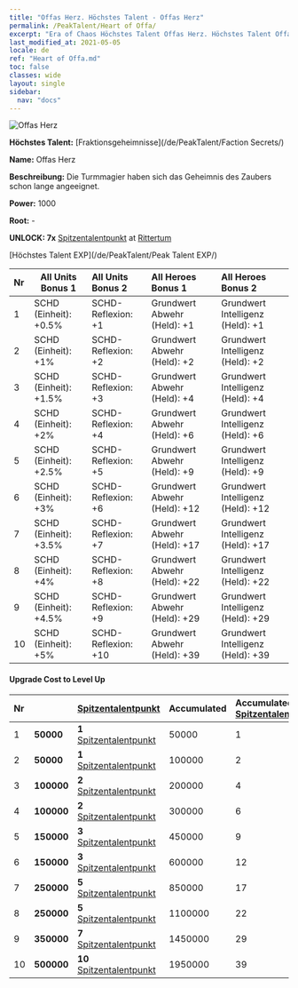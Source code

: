 ```yaml
---
title: "Offas Herz. Höchstes Talent - Offas Herz"
permalink: /PeakTalent/Heart of Offa/
excerpt: "Era of Chaos Höchstes Talent Offas Herz. Höchstes Talent Offas Herz. Offas Herz"
last_modified_at: 2021-05-05
locale: de
ref: "Heart of Offa.md"
toc: false
classes: wide
layout: single
sidebar:
  nav: "docs"
---
```


  ![Offas Herz](/images/pt/talent_3008.png)

  **Höchstes Talent:** [Fraktionsgeheimnisse](/de/PeakTalent/Faction Secrets/)

  **Name:** Offas Herz

  **Beschreibung:** Die Turmmagier haben sich das Geheimnis des Zaubers schon lange angeeignet.

  **Power:** 1000

  **Root:** -

  **UNLOCK: 7x** [Spitzentalentpunkt](/ItemsDE/con_934/) at [Rittertum](/de/PeakTalent/Chivalry/)

  [Höchstes Talent EXP](/de/PeakTalent/Peak Talent EXP/)

  | Nr | All Units Bonus 1 | All Units Bonus 2 | All Heroes Bonus 1 | All Heroes Bonus 2 |
  |:---|--------------|:-------------|:-------------|:-------------|
  | 1 | SCHD (Einheit): +0.5% | SCHD-Reflexion: +1 | Grundwert Abwehr (Held): +1 | Grundwert Intelligenz (Held): +1 |
  | 2 | SCHD (Einheit): +1% | SCHD-Reflexion: +2 | Grundwert Abwehr (Held): +2 | Grundwert Intelligenz (Held): +2 |
  | 3 | SCHD (Einheit): +1.5% | SCHD-Reflexion: +3 | Grundwert Abwehr (Held): +4 | Grundwert Intelligenz (Held): +4 |
  | 4 | SCHD (Einheit): +2% | SCHD-Reflexion: +4 | Grundwert Abwehr (Held): +6 | Grundwert Intelligenz (Held): +6 |
  | 5 | SCHD (Einheit): +2.5% | SCHD-Reflexion: +5 | Grundwert Abwehr (Held): +9 | Grundwert Intelligenz (Held): +9 |
  | 6 | SCHD (Einheit): +3% | SCHD-Reflexion: +6 | Grundwert Abwehr (Held): +12 | Grundwert Intelligenz (Held): +12 |
  | 7 | SCHD (Einheit): +3.5% | SCHD-Reflexion: +7 | Grundwert Abwehr (Held): +17 | Grundwert Intelligenz (Held): +17 |
  | 8 | SCHD (Einheit): +4% | SCHD-Reflexion: +8 | Grundwert Abwehr (Held): +22 | Grundwert Intelligenz (Held): +22 |
  | 9 | SCHD (Einheit): +4.5% | SCHD-Reflexion: +9 | Grundwert Abwehr (Held): +29 | Grundwert Intelligenz (Held): +29 |
  | 10 | SCHD (Einheit): +5% | SCHD-Reflexion: +10 | Grundwert Abwehr (Held): +39 | Grundwert Intelligenz (Held): +39 |


#### Upgrade Cost to Level Up

  | Nr | <i class="fas fa-coins"/> | [Spitzentalentpunkt](/ItemsDE/con_934/) | Accumulated <i class="fas fa-coins"/> | Accumulated [Spitzentalentpunkt](/ItemsDE/con_934/) |
  |:---|--------------|:-------------|:-------------|:-------------|
  | 1 | **50000** | **1** [Spitzentalentpunkt](/ItemsDE/con_934/) | 50000 | 1 |
  | 2 | **50000** | **1** [Spitzentalentpunkt](/ItemsDE/con_934/) | 100000 | 2 |
  | 3 | **100000** | **2** [Spitzentalentpunkt](/ItemsDE/con_934/) | 200000 | 4 |
  | 4 | **100000** | **2** [Spitzentalentpunkt](/ItemsDE/con_934/) | 300000 | 6 |
  | 5 | **150000** | **3** [Spitzentalentpunkt](/ItemsDE/con_934/) | 450000 | 9 |
  | 6 | **150000** | **3** [Spitzentalentpunkt](/ItemsDE/con_934/) | 600000 | 12 |
  | 7 | **250000** | **5** [Spitzentalentpunkt](/ItemsDE/con_934/) | 850000 | 17 |
  | 8 | **250000** | **5** [Spitzentalentpunkt](/ItemsDE/con_934/) | 1100000 | 22 |
  | 9 | **350000** | **7** [Spitzentalentpunkt](/ItemsDE/con_934/) | 1450000 | 29 |
  | 10 | **500000** | **10** [Spitzentalentpunkt](/ItemsDE/con_934/) | 1950000 | 39 |
